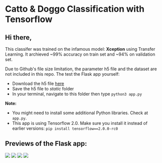 # Catto & Doggo Classification with Tensorflow

## Hi there,
This classifer was trained on the infamous model: __Xception__ using Transfer Learning. It archieved ~99% accuracy on train set and ~94% on validation set.    

Due to Github's file size limitation, the parameter h5 file and the dataset are not included in this repo. The test the Flask app yourself: 
- Download the h5 file [here](https://drive.google.com/drive/folders/1wIFV0bjNtdZ6Ul4ataD9W6eo-6PxNxVq?usp=sharing)
- Save the h5 file to _static_ folder
- In your terminal, navigate to this folder then type `python3 app.py`

__Note:__ 
- You might need to install some additional Python libraries. Check at `app.py`.
- This app is using Tensorflow 2.0. Make sure you install it instead of earlier versions: `pip install tensorflow==2.0.0-rc0 `

## Previews of the Flask app:
![](https://i.imgur.com/DOWtgrK.png)
![](https://i.imgur.com/GeMdSLK.png)
![](https://i.imgur.com/qSBDHVl.jpg)
![](https://i.imgur.com/DdF778w.png)

